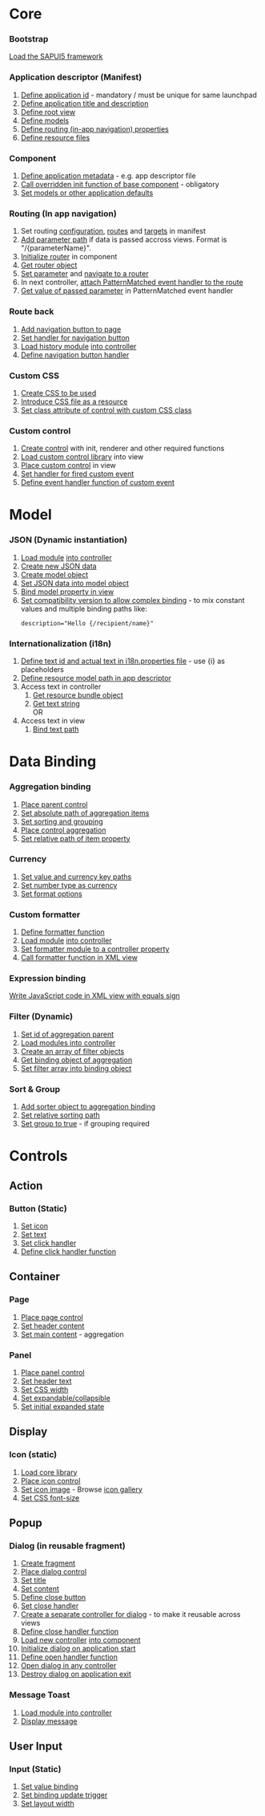 # Core

### Bootstrap
[Load the SAPUI5 framework](src/sapui5-walkthrough/webapp/index.html#L7-L17)

### Application descriptor (Manifest)
1. [Define application id](src/sapui5-walkthrough/webapp/manifest.json#L4) - mandatory / must be unique for same launchpad
2. [Define application title and description](src/sapui5-walkthrough/webapp/manifest.json#L6-L8)
3. [Define root view](src/sapui5-walkthrough/webapp/manifest.json#L22-L27)
4. [Define models](src/sapui5-walkthrough/webapp/manifest.json#L38-L49)
5. [Define routing (in-app navigation) properties](src/sapui5-walkthrough/webapp/manifest.json#L50-L78)
6. [Define resource files](src/sapui5-walkthrough/webapp/manifest.json#L79-L83)

### Component
1. [Define application metadata](src/sapui5-walkthrough/webapp/Component.js#L11-L13) - e.g. app descriptor file
2. [Call overridden init function of base component](src/sapui5-walkthrough/webapp/Component.js#L17) - obligatory
3. [Set models or other application defaults](src/sapui5-walkthrough/webapp/Component.js#L20-L26)

### Routing (In app navigation)
1. Set routing [configuration](src/sapui5-walkthrough/webapp/manifest.json#L51-L58), [routes](src/sapui5-walkthrough/webapp/manifest.json#L59-L67) and [targets](src/sapui5-walkthrough/webapp/manifest.json#L68-L77) in manifest
2. [Add parameter path](src/sapui5-walkthrough/webapp/manifest.json#L64) if data is passed accross views. Format is "/{parameterName}".
2. [Initialize router](src/sapui5-walkthrough/webapp/Component.js#L36) in component
3. [Get router object](src/sapui5-walkthrough/webapp/controller/InvoiceList.controller.js#L33)
4. [Set parameter](src/sapui5-walkthrough/webapp/controller/InvoiceList.controller.js#L33) and [navigate to a router](src/sapui5-walkthrough/webapp/controller/InvoiceList.controller.js#L34-L36)
5. In next controller, [attach PatternMatched event handler to the route](src/sapui5-walkthrough/webapp/controller/Detail.controller.js#L18-L19)
6. [Get value of passed parameter](src/sapui5-walkthrough/webapp/controller/Detail.controller.js#L25) in PatternMatched event handler

### Route back
1. [Add navigation button to page](src/sapui5-walkthrough/webapp/view/Detail.view.xml#L8)
2. [Set handler for navigation button](src/sapui5-walkthrough/webapp/view/Detail.view.xml#L9)
3. [Load history module](src/sapui5-walkthrough/webapp/controller/Detail.controller.js#L3) [into controller](src/sapui5-walkthrough/webapp/controller/Detail.controller.js#L7)
4. [Define navigation button handler](src/sapui5-walkthrough/webapp/controller/Detail.controller.js#L30-L40)

### Custom CSS
1. [Create CSS to be used](src/sapui5-walkthrough/webapp/css/style.css)
2. [Introduce CSS file as a resource](src/sapui5-walkthrough/webapp/manifest.json#L80-L82)
3. [Set class attribute of control with custom CSS class](src/sapui5-walkthrough/webapp/view/App.view.xml#L8)

### Custom control
1. [Create control](src/sapui5-walkthrough/webapp/control/ProductRating.js) with init, renderer and other required functions
2. [Load custom control library](src/sapui5-walkthrough/webapp/view/Detail.view.xml#L5) into view
3. [Place custom control](src/sapui5-walkthrough/webapp/view/Detail.view.xml#L27-L30) in view
4. [Set handler for fired custom event](src/sapui5-walkthrough/webapp/view/Detail.view.xml#L30)
5. [Define event handler function of custom event](src/sapui5-walkthrough/webapp/controller/Detail.controller.js#L42-L47)

# Model

### JSON (Dynamic instantiation)
1. [Load module](src/sapui5-walkthrough/webapp/Component.js#L3) [into controller](src/sapui5-walkthrough/webapp/Component.js#L6)
2. [Create new JSON data](src/sapui5-walkthrough/webapp/Component.js#L20-L24)
3. [Create model object](src/sapui5-walkthrough/webapp/Component.js#L25)
4. [Set JSON data into model object](src/sapui5-walkthrough/webapp/Component.js#L26)
5. [Bind model property in view](src/sapui5-walkthrough/webapp/view/HelloPanel.view.xml#L23)
6. [Set compatibility version to allow complex binding](src/sapui5-walkthrough/webapp/index.html#L15) - to mix constant values and multiple binding paths like:
   ```
   description="Hello {/recipient/name}"
   ```

### Internationalization (i18n)
1. [Define text id and actual text in i18n.properties file](src/sapui5-walkthrough/webapp/i18n/i18n.properties#L7) - use {i} as placeholders
2. [Define resource model path in app descriptor](src/sapui5-walkthrough/webapp/manifest.json#L39-L44)
3. Access text in controller
    1. [Get resource bundle object](src/sapui5-walkthrough/webapp/controller/HelloPanel.controller.js#L11)
    2. [Get text string](src/sapui5-walkthrough/webapp/controller/HelloPanel.controller.js#L13)  
OR  
4. Access text in view
    1. [Bind text path](src/sapui5-walkthrough/webapp/view/HelloPanel.view.xml#L15)

# Data Binding

### Aggregation binding
1. [Place parent control](src/sapui5-walkthrough/webapp/view/InvoiceList.view.xml#L5-L74)
2. [Set absolute path of aggregation items](src/sapui5-walkthrough/webapp/view/InvoiceList.view.xml#L10)
3. [Set sorting and grouping](src/sapui5-walkthrough/webapp/view/InvoiceList.view.xml#L11-L14)
4. [Place control aggregation](src/sapui5-walkthrough/webapp/view/InvoiceList.view.xml#L49-L73)
5. [Set relative path of item property](src/sapui5-walkthrough/webapp/view/InvoiceList.view.xml#L57)

### Currency
1. [Set value and currency key paths](src/sapui5-walkthrough/webapp/view/InvoiceList.view.xml#L63)
2. [Set number type as currency](src/sapui5-walkthrough/webapp/view/InvoiceList.view.xml#L64)
3. [Set format options](src/sapui5-walkthrough/webapp/view/InvoiceList.view.xml#L65-67)

### Custom formatter
1. [Define formatter function](src/sapui5-walkthrough/webapp/model/formatter.js#L4-L16)
2. [Load module](src/sapui5-walkthrough/webapp/controller/InvoiceList.controller.js#L4) [into controller](src/sapui5-walkthrough/webapp/controller/InvoiceList.controller.js#L7)
3. [Set formatter module to a controller property](src/sapui5-walkthrough/webapp/controller/InvoiceList.controller.js#L10)
4. [Call formatter function in XML view](src/sapui5-walkthrough/webapp/view/InvoiceList.view.xml#L58)

### Expression binding
[Write JavaScript code in XML view with equals sign](src/sapui5-walkthrough/webapp/view/InvoiceList.view.xml#L70)

### Filter (Dynamic)
1. [Set id of aggregation parent](src/sapui5-walkthrough/webapp/view/InvoiceList.view.xml#L6)
2. [Load modules into controller](src/sapui5-walkthrough/webapp/controller/InvoiceList.controller.js#L5-L7)
3. [Create an array of filter objects](src/sapui5-walkthrough/webapp/controller/InvoiceList.controller.js#L23)
4. [Get binding object of aggregation](src/sapui5-walkthrough/webapp/controller/InvoiceList.controller.js#L27-L28)
5. [Set filter array into binding object](src/sapui5-walkthrough/webapp/controller/InvoiceList.controller.js#L29)

### Sort & Group
1. [Add sorter object to aggregation binding](src/sapui5-walkthrough/webapp/view/InvoiceList.view.xml#L11-L14)
2. [Set relative sorting path](src/sapui5-walkthrough/webapp/view/InvoiceList.view.xml#L12)
3. [Set group to true](src/sapui5-walkthrough/webapp/view/InvoiceList.view.xml#L13) - if grouping required

# Controls

## Action

### Button (Static)
1. [Set icon](src/sapui5-walkthrough/webapp/view/HelloPanel.view.xml#L14)
2. [Set text](src/sapui5-walkthrough/webapp/view/HelloPanel.view.xml#L15)
3. [Set click handler](src/sapui5-walkthrough/webapp/view/HelloPanel.view.xml#L16)
4. [Define click handler function](src/sapui5-walkthrough/webapp/controller/HelloPanel.controller.js#L19-L21)

## Container

### Page
1. [Place page control](src/sapui5-walkthrough/webapp/view/Overview.view.xml#L5-L15)
2. [Set header content](src/sapui5-walkthrough/webapp/view/Overview.view.xml#L6-L10)
3. [Set main content](src/sapui5-walkthrough/webapp/view/Overview.view.xml#L11-L14) - aggregation

### Panel
1. [Place panel control](src/sapui5-walkthrough/webapp/view/HelloPanel.view.xml#L5-L30)
2. [Set header text](src/sapui5-walkthrough/webapp/view/HelloPanel.view.xml#L6)
3. [Set CSS width](src/sapui5-walkthrough/webapp/view/HelloPanel.view.xml#L8)
4. [Set expandable/collapsible](src/sapui5-walkthrough/webapp/view/HelloPanel.view.xml#L9)
5. [Set initial expanded state](src/sapui5-walkthrough/webapp/view/HelloPanel.view.xml#L10)

## Display

### Icon (static)
1. [Load core library](src/sapui5-walkthrough/webapp/view/HelloDialog.fragment.xml#L3)
2. [Place icon control](src/sapui5-walkthrough/webapp/view/HelloDialog.fragment.xml#L8-L11)
3. [Set icon image](src/sapui5-walkthrough/webapp/view/HelloDialog.fragment.xml#L9) - Browse [icon gallery](https://sapui5.hana.ondemand.com/test-resources/sap/m/demokit/iconExplorer/webapp/index.html)
4. [Set CSS font-size](src/sapui5-walkthrough/webapp/view/HelloDialog.fragment.xml#L10)

## Popup

### Dialog (in reusable fragment)
1. [Create fragment](src/sapui5-walkthrough/webapp/view/HelloDialog.fragment.xml)
2. [Place dialog control](src/sapui5-walkthrough/webapp/view/HelloDialog.fragment.xml#L4-L18)
3. [Set title](src/sapui5-walkthrough/webapp/view/HelloDialog.fragment.xml#L6)
4. [Set content](src/sapui5-walkthrough/webapp/view/HelloDialog.fragment.xml#L7-L12)
5. [Define close button](src/sapui5-walkthrough/webapp/view/HelloDialog.fragment.xml#L13-L17)
6. [Set close handler](src/sapui5-walkthrough/webapp/view/HelloDialog.fragment.xml#L16)
7. [Create a separate controller for dialog](src/sapui5-walkthrough/webapp/controller/HelloDialog.js) - to make it reusable across views
8. [Define close handler function](src/sapui5-walkthrough/webapp/controller/HelloDialog.js#L24-L26)
9. [Load new controller](src/sapui5-walkthrough/webapp/Component.js#L4) [into component](src/sapui5-walkthrough/webapp/Component.js#L6)
10. [Initialize dialog on application start](src/sapui5-walkthrough/webapp/Component.js#L34)
11. [Define open handler function](src/sapui5-walkthrough/webapp/Component.js#L44-L46)
12. [Open dialog in any controller](src/sapui5-walkthrough/webapp/controller/App.controller.js#L12)
13. [Destroy dialog on application exit](src/sapui5-walkthrough/webapp/Component.js#L40-L41)

### Message Toast
1. [Load module into controller](src/sapui5-walkthrough/webapp/controller/HelloPanel.controller.js#L3-L4)
2. [Display message](src/sapui5-walkthrough/webapp/controller/HelloPanel.controller.js#L16)

## User Input

### Input (Static)
1. [Set value binding](src/sapui5-walkthrough/webapp/view/HelloPanel.view.xml#L23)
2. [Set binding update trigger](src/sapui5-walkthrough/webapp/view/HelloPanel.view.xml#L24)
3. [Set layout width](src/sapui5-walkthrough/webapp/view/HelloPanel.view.xml#L25)